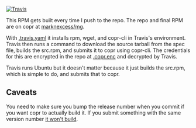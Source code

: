 [![Travis](https://img.shields.io/travis/mmckinst/mg-travis-ci.svg)](https://travis-ci.org/mmckinst/mg-travis-ci)

This RPM gets built every time I push to the repo. The repo and final RPM are on
copr at
[marknexcess/mg](https://copr.fedorainfracloud.org/coprs/marknexcess/mg/).

With
[.travis.yaml](https://github.com/mmckinst/mg-travis-ci/blob/master/.travis.yml)
it installs rpm, wget, and copr-cli in Travis's environment. Travis then runs a
command to download the source tarball from the spec file, builds the src.rpm,
and submits it to copr using copr-cli. The credentials for this are encrypted in
the repo at
[.copr.enc](https://github.com/mmckinst/mg-travis-ci/blob/master/.copr.enc) and
decrypted by Travis.

Travis runs Ubuntu but it doesn't matter because it just builds the src.rpm,
which is simple to do, and submits that to copr.

Caveats
---

You need to make sure you bump the release number when you commit if you want
copr to actually build it. If you submit something with the same version number
[it won't build](https://fedorahosted.org/copr/wiki/UserDocs#WhathappenswhenItrytobuildapackagewiththesameversionnumber).
